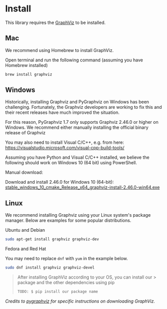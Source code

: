 # Install


This library requires the [GraphViz](https://graphviz.org/download/) to be installed.




## Mac 



We recommend using Homebrew to install GraphViz.

Open terminal and run the following command (assuming you have Homebrew installed)

```zsh
brew install graphviz
```

## Windows


Historically, installing Graphviz and PyGraphviz on Windows has been challenging.
Fortunately, the Graphviz developers are working to fix this and
their recent releases have much improved the situation.

For this reason, PyGraphviz 1.7 only supports Graphviz 2.46.0 or higher on Windows.
We recommend either manually installing the official binary release of Graphviz

You may also need to install Visual C/C++, e.g. from here:
https://visualstudio.microsoft.com/visual-cpp-build-tools/

Assuming you have Python and Visual C/C++ installed,
we believe the following should work on Windows 10 (64 bit) using PowerShell.

Manual download: 


Download and install 2.46.0 for Windows 10 (64-bit):
   [stable_windows_10_cmake_Release_x64_graphviz-install-2.46.0-win64.exe](https://gitlab.com/graphviz/graphviz/-/package_files/6164164/download)

## Linux


We recommend installing Graphviz using your Linux system's package manager.
Below are examples for some popular distributions.

Ubuntu and Debian

```zsh
sudo apt-get install graphviz graphviz-dev
```

Fedora and Red Hat


You may need to replace ``dnf`` with ``yum`` in the example below.
```zsh
sudo dnf install graphviz graphviz-devel
```

> After installing GraphViz according to your OS, you can install our > package and the other dependencies using pip
> 
> ```bash
> TODO: $ pip install our package name
> ```

*Credits to [pygraphviz](https://github.com/pygraphviz/pygraphviz/blob/main/INSTALL.txt) for specific instructions on downloading GraphViz.*
